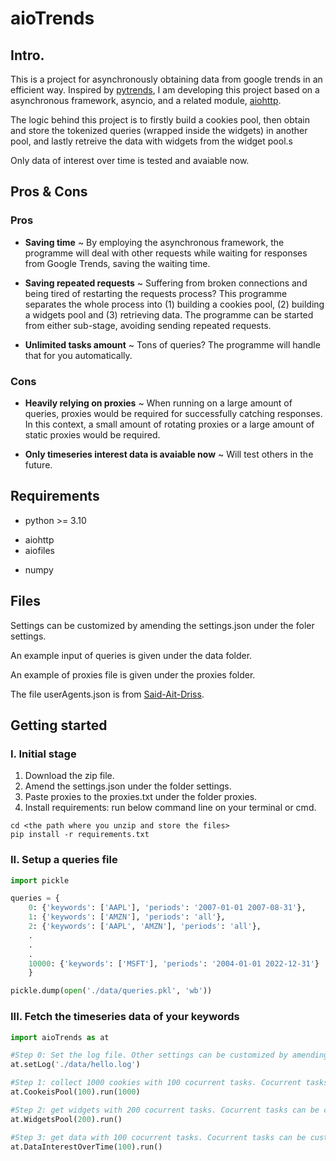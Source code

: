 # aioTrends

## Intro.

This is a project for asynchronously obtaining data from google trends in an efficient way. Inspired by [pytrends](https://github.com/GeneralMills/pytrends), I am developing this project based on a asynchronous framework, asyncio, and a related module, [aiohttp](https://github.com/aio-libs/aiohttp).

The logic behind this project is to firstly build a cookies pool, then obtain and store the tokenized queries (wrapped inside the widgets) in another pool, and lastly retreive the data with widgets from the widget pool.s

Only data of interest over time is tested and avaiable now.

## Pros & Cons
### Pros
- **Saving time** ~ By employing the asynchronous framework, the programme will deal with other requests while waiting for responses from Google Trends, saving the waiting time.
* **Saving repeated requests** ~ Suffering from broken connections and being tired of restarting the requests process? This programme separates the whole process into (1) building a cookies pool, (2) building a widgets pool and (3) retrieving data. The programme can be started from either sub-stage, avoiding sending repeated requests.
+ **Unlimited tasks amount** ~ Tons of queries? The programme will handle that for you automatically.

### Cons
- **Heavily relying on proxies** ~ When running on a large amount of queries, proxies would be required for successfully catching responses. In this context, a small amount of rotating proxies or a large amount of static proxies would be required.
+ **Only timeseries interest data is avaiable now** ~ Will test others in the future.

## Requirements
- python >= 3.10
* aiohttp
* aiofiles
+ numpy

## Files
Settings can be customized by amending the settings.json under the foler settings.

An example input of queries is given under the data folder.

An example of proxies file is given under the proxies folder.

The file userAgents.json is from [Said-Ait-Driss](https://github.com/Said-Ait-Driss/user-agents).

## Getting started
### I. Initial stage
1. Download the zip file.
2. Amend the settings.json under the folder settings.
3. Paste proxies to the proxies.txt under the folder proxies.
4. Install requirements: run below command line on your terminal or cmd.

```
cd <the path where you unzip and store the files>
pip install -r requirements.txt
```

### II. Setup a queries file

```python
import pickle

queries = {
    0: {'keywords': ['AAPL'], 'periods': '2007-01-01 2007-08-31'},
    1: {'keywords': ['AMZN'], 'periods': 'all'},
    2: {'keywords': ['AAPL', 'AMZN'], 'periods': 'all'},
    .
    .
    .
    10000: {'keywords': ['MSFT'], 'periods': '2004-01-01 2022-12-31'}
    }

pickle.dump(open('./data/queries.pkl', 'wb'))
```

### III. Fetch the timeseries data of your keywords

```python
import aioTrends as at

#Step 0: Set the log file. Other settings can be customized by amending the settings.json under the folder settings.
at.setLog('./data/hello.log')

#Step 1: collect 1000 cookies with 100 cocurrent tasks. Cocurrent tasks amount can be customized.
at.CookeisPool(100).run(1000)

#Step 2: get widgets with 200 cocurrent tasks. Cocurrent tasks can be customized.
at.WidgetsPool(200).run()

#Step 3: get data with 100 cocurrent tasks. Cocurrent tasks can be customized.
at.DataInterestOverTime(100).run() 
```
